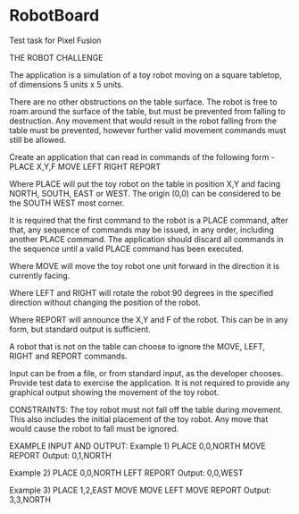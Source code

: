 # RobotBoard
Test task for Pixel Fusion

THE ROBOT CHALLENGE

The application is a simulation of a toy robot moving on a square tabletop, of dimensions 5 units x 5
units.

There are no other obstructions on the table surface.
The robot is free to roam around the surface of the table, but must be prevented from falling to
destruction. Any movement that would result in the robot falling from the table must be prevented,
however further valid movement commands must still be allowed.

Create an application that can read in commands of the following form -
PLACE X,Y,F
MOVE
LEFT
RIGHT
REPORT

Where PLACE will put the toy robot on the table in position X,Y and facing NORTH, SOUTH, EAST or
WEST. The origin (0,0) can be considered to be the SOUTH WEST most corner.

It is required that the first command to the robot is a PLACE command, after that, any sequence of
commands may be issued, in any order, including another PLACE command. The application should
discard all commands in the sequence until a valid PLACE command has been executed.

Where MOVE will move the toy robot one unit forward in the direction it is currently facing.

Where LEFT and RIGHT will rotate the robot 90 degrees in the specified direction without changing
the position of the robot.

Where REPORT will announce the X,Y and F of the robot. This can be in any form, but standard
output is sufficient.

A robot that is not on the table can choose to ignore the MOVE, LEFT, RIGHT and REPORT
commands.

Input can be from a file, or from standard input, as the developer chooses.
Provide test data to exercise the application.
It is not required to provide any graphical output showing the movement of the toy robot.

CONSTRAINTS:
The toy robot must not fall off the table during movement. This also includes the initial placement of
the toy robot. Any move that would cause the robot to fall must be ignored.

EXAMPLE INPUT AND OUTPUT:
Example 1)
PLACE 0,0,NORTH
MOVE
REPORT
Output: 0,1,NORTH

Example 2)
PLACE 0,0,NORTH
LEFT
REPORT
Output: 0,0,WEST

Example 3)
PLACE 1,2,EAST
MOVE
MOVE
LEFT
MOVE
REPORT
Output: 3,3,NORTH